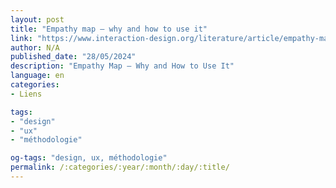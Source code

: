 ```yaml
---
layout: post
title: "Empathy map – why and how to use it"
link: "https://www.interaction-design.org/literature/article/empathy-map-why-and-how-to-use-it"
author: N/A
published_date: "28/05/2024"
description: "Empathy Map – Why and How to Use It"
language: en
categories:
- Liens

tags:
- "design"
- "ux"
- "méthodologie"

og-tags: "design, ux, méthodologie"
permalink: /:categories/:year/:month/:day/:title/
---
```

